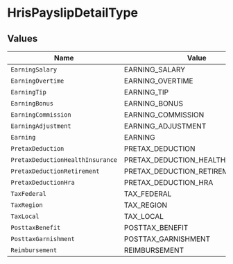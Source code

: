 # HrisPayslipDetailType


## Values

| Name                              | Value                             |
| --------------------------------- | --------------------------------- |
| `EarningSalary`                   | EARNING_SALARY                    |
| `EarningOvertime`                 | EARNING_OVERTIME                  |
| `EarningTip`                      | EARNING_TIP                       |
| `EarningBonus`                    | EARNING_BONUS                     |
| `EarningCommission`               | EARNING_COMMISSION                |
| `EarningAdjustment`               | EARNING_ADJUSTMENT                |
| `Earning`                         | EARNING                           |
| `PretaxDeduction`                 | PRETAX_DEDUCTION                  |
| `PretaxDeductionHealthInsurance`  | PRETAX_DEDUCTION_HEALTH_INSURANCE |
| `PretaxDeductionRetirement`       | PRETAX_DEDUCTION_RETIREMENT       |
| `PretaxDeductionHra`              | PRETAX_DEDUCTION_HRA              |
| `TaxFederal`                      | TAX_FEDERAL                       |
| `TaxRegion`                       | TAX_REGION                        |
| `TaxLocal`                        | TAX_LOCAL                         |
| `PosttaxBenefit`                  | POSTTAX_BENEFIT                   |
| `PosttaxGarnishment`              | POSTTAX_GARNISHMENT               |
| `Reimbursement`                   | REIMBURSEMENT                     |